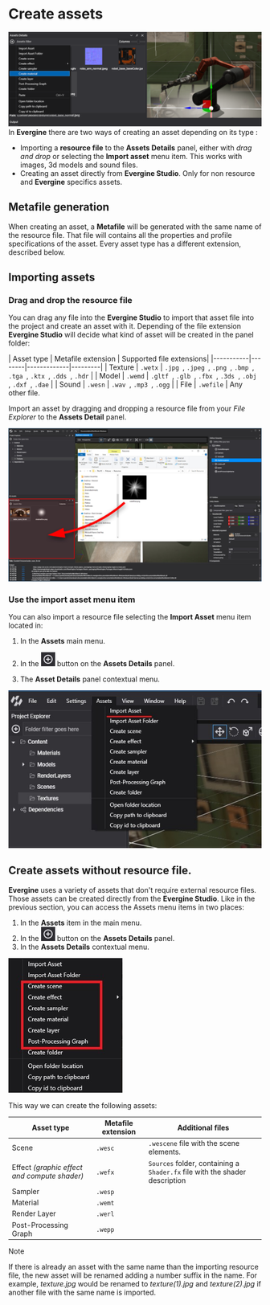 # Create assets
![Creating assets](Images/createAssets.png)
In **Evergine** there are two ways of creating an asset depending on its type :

* Importing a **resource file** to the **Assets Details** panel, either with _drag and drop_ or selecting the **Import asset** menu item. This works with images, 3d models and sound files.
* Creating an asset directly from **Evergine Studio**. Only for non resource and **Evergine** specifics assets.

## Metafile generation
When creating an asset, a **Metafile** will be generated with the same name of the resource file. That file will contains all the properties and profile specifications of the asset. Every asset type has a different extension, described below.

## Importing assets

### Drag and drop the resource file

You can drag any file into the **Evergine Studio** to import that asset file into the project and create an asset with it. Depending of the file extension **Evergine Studio** will decide what kind of asset will be created in the panel folder:

| Asset type | Metafile extension | Supported file extensions| 
|-----------|--------|-------------|---------|
| Texture | `.wetx` | `.jpg `, `.jpeg `, `.png `, `.bmp `, `.tga `, `.ktx `, `.dds `, `.hdr` |
| Model | `.wemd` |  `.gltf `, `.glb `, `.fbx `, `.3ds `, `.obj `, `.dxf `, `.dae` |
| Sound | `.wesn` |  `.wav `, `.mp3 `, `.ogg` | 
| File | `.wefile` |  Any other file. 

Import an asset by dragging and dropping a resource file from your _File Explorer_ to the **Assets Detail** panel.

![Drag and Drop Asset](Images/importAssets.jpg)

### Use the import asset menu item

You can also import a resource file selecting the **Import Asset** menu item located in:

1. In the **Assets** main menu.

2. In the ![Plus Icon](images/plusIcon.jpg) button on the **Assets Details** panel.

2. The **Asset Details** panel contextual menu.

![Import menu item](Images/menuImport.jpg)

## Create assets without resource file.

**Evergine** uses a variety of assets that don't require external resource files. Those assets can be created directly from the **Evergine Studio**. 
Like in the previous section, you can access the Assets menu items in two places: 

1. In the **Assets** item in the main menu.
2. In the ![Plus Icon](images/plusIcon.jpg) button on the **Assets Details** panel.
3. In the **Assets Details** contextual menu.

![Assets menu](Images/assetsMenu.jpg)

This way we can create the following assets:

| Asset type | Metafile extension | Additional files |
|------------|--------------------|------------------|
| Scene | `.wesc` | `.wescene` file with the scene elements. |
| Effect _(graphic effect and compute shader)_| `.wefx` | `Sources` folder, containing a `Shader.fx` file with the shader description |
| Sampler | `.wesp` |
| Material | `.wemt` |
| Render Layer | `.werl` |
| Post-Processing Graph | `.wepp` |

> [!NOTE]
> If there is already an asset with the same name than the importing resource file, the new asset will be renamed adding a number suffix in the name. 
> For example,  _texture.jpg_ would be renamed to _texture(1).jpg_ and _texture(2).jpg_ if another file with the same name is imported.
